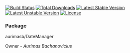 [![Build Status](https://travis-ci.org/3auris/date-manager.svg?branch=master)](https://travis-ci.org/3auris/date-manager) [![Total Downloads](https://poser.pugx.org/aurimasb/date-manager/downloads)](https://packagist.org/packages/aurimasb/date-manager) [![Latest Stable Version](https://poser.pugx.org/aurimasb/date-manager/v/stable)](https://packagist.org/packages/aurimasb/date-manager) [![Latest Unstable Version](https://poser.pugx.org/aurimasb/date-manager/v/unstable)](https://packagist.org/packages/aurimasb/date-manager) [![License](https://poser.pugx.org/aurimasb/date-manager/license)](https://packagist.org/packages/aurimasb/date-manager)

### Package
aurimasb/DateManager

Owner - _Aurimas Bachanovicius_
